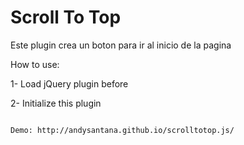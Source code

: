 Scroll To Top
==========

Este plugin crea un boton para ir al inicio de la pagina

How to use:

1- Load jQuery plugin before

2- Initialize this plugin
````$("body").Up();

Demo: http://andysantana.github.io/scrolltotop.js/